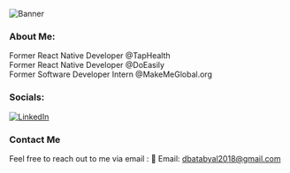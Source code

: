 ![Banner](https://github.com/user-attachments/assets/842c6ccf-967d-4287-92e4-3779ac36113c)

### About Me:
Former React Native Developer @TapHealth<br>Former React Native Developer @DoEasily<br>Former Software Developer Intern @MakeMeGlobal.org<br>

### Socials:
[![LinkedIn](https://img.shields.io/badge/LinkedIn-Connect%20with%20Me-blue?style=for-the-badge&logo=linkedin)](https://www.linkedin.com/in/debabrata-batabyal-a10303218/)

### Contact Me
Feel free to reach out to me via email :
📧 Email: dbatabyal2018@gmail.com
